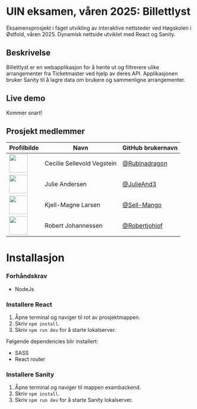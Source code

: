 # UIN eksamen, våren 2025: Billettlyst
Eksamensprosjekt i faget utvikling av interaktive nettsteder ved Høgskolen i Østfold, våren 2025. Dynamisk nettside utviklet med React og Sanity.

## Beskrivelse
Billettlyst er en webapplikasjon for å hente ut og filtrerere ulike arrangementer fra Ticketmaster ved hjelp av deres API. Applikasjonen bruker Sanity til å lagre data om brukere og sammenligne arrangementer.

## Live demo
Kommer snart!

## Prosjekt medlemmer
| Profilbilde                                                                           | Navn                 | GitHub brukernavn                                      |
|-------------------------------------------------------------------------------------------|----------------------|------------------------------------------------------|
| <img src="https://github.com/Rubinadragon.png" width="50" height="50"> | Cecilie Sellevold Vegstein      | [@Rubinadragon](https://github.com/Rubinadragon) |
| <img src="https://github.com/JulieAnd3.png" width="50" height="50">     | Julie Andersen          | [@JulieAnd3](https://github.com/JulieAnd3)             |
| <img src="https://github.com/Sell-Mango.png" width="50" height="50">   | Kjell-Magne Larsen   | [@Sell-Mango](https://github.com/Sell-Mango)         |
| <img src="https://github.com/Robertjohiof.png" width="50" height="50">      | Robert Johannessen       | [@Robertjohiof](https://github.com/Robertjohiof)               |


# Installasjon
### Forhåndskrav
- NodeJs

### Installere React
1. Åpne terminal og naviger til rot av prosjektmappen.
2. Skriv `npm install`.
3. Skriv `npm run dev` for å starte lokalserver.


Følgende dependencies blir installert:
- SASS
- React router

### Installere Sanity
1. Åpne terminal og naviger til mappen exambackend.
2. Skriv `npm install`.
3. Skriv `npm run dev` for å starte Sanity lokalserver.
